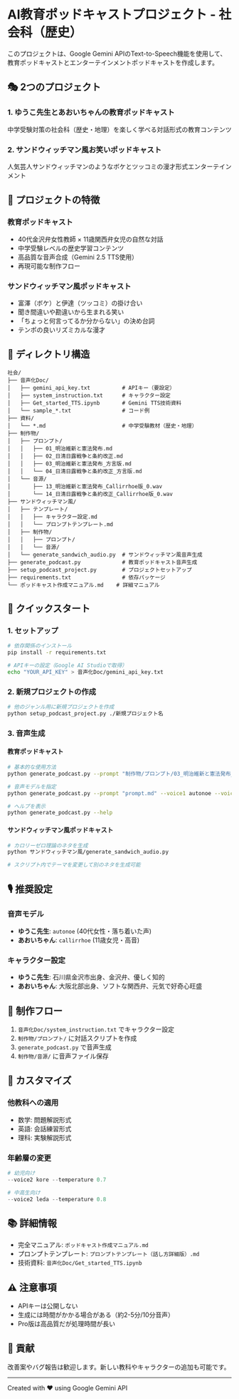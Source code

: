 # AI教育ポッドキャストプロジェクト - 社会科（歴史）

このプロジェクトは、Google Gemini APIのText-to-Speech機能を使用して、教育ポッドキャストとエンターテインメントポッドキャストを作成します。

## 🎭 2つのプロジェクト

### 1. ゆうこ先生とあおいちゃんの教育ポッドキャスト
中学受験対策の社会科（歴史・地理）を楽しく学べる対話形式の教育コンテンツ

### 2. サンドウィッチマン風お笑いポッドキャスト
人気芸人サンドウィッチマンのようなボケとツッコミの漫才形式エンターテインメント

## 🎯 プロジェクトの特徴

### 教育ポッドキャスト
- 40代金沢弁女性教師 × 11歳関西弁女児の自然な対話
- 中学受験レベルの歴史学習コンテンツ
- 高品質な音声合成（Gemini 2.5 TTS使用）
- 再現可能な制作フロー

### サンドウィッチマン風ポッドキャスト
- 富澤（ボケ）と伊達（ツッコミ）の掛け合い
- 聞き間違いや勘違いから生まれる笑い
- 「ちょっと何言ってるか分からない」の決め台詞
- テンポの良いリズミカルな漫才

## 📁 ディレクトリ構造
```
社会/
├── 音声化Doc/
│   ├── gemini_api_key.txt          # APIキー（要設定）
│   ├── system_instruction.txt      # キャラクター設定
│   ├── Get_started_TTS.ipynb       # Gemini TTS技術資料
│   └── sample_*.txt                # コード例
├── 資料/
│   └── *.md                        # 中学受験教材（歴史・地理）
├── 制作物/
│   ├── プロンプト/
│   │   ├── 01_明治維新と憲法発布.md
│   │   ├── 02_日清日露戦争と条約改正.md
│   │   ├── 03_明治維新と憲法発布_方言版.md
│   │   └── 04_日清日露戦争と条約改正_方言版.md
│   └── 音源/
│       ├── 13_明治維新と憲法発布_Callirrhoe版_0.wav
│       └── 14_日清日露戦争と条約改正_Callirrhoe版_0.wav
├── サンドウィッチマン風/
│   ├── テンプレート/
│   │   ├── キャラクター設定.md
│   │   └── プロンプトテンプレート.md
│   ├── 制作物/
│   │   ├── プロンプト/
│   │   └── 音源/
│   └── generate_sandwich_audio.py  # サンドウィッチマン風音声生成
├── generate_podcast.py             # 教育ポッドキャスト音声生成
├── setup_podcast_project.py        # プロジェクトセットアップ
├── requirements.txt                # 依存パッケージ
└── ポッドキャスト作成マニュアル.md    # 詳細マニュアル
```

## 🚀 クイックスタート

### 1. セットアップ
```bash
# 依存関係のインストール
pip install -r requirements.txt

# APIキーの設定（Google AI Studioで取得）
echo "YOUR_API_KEY" > 音声化Doc/gemini_api_key.txt
```

### 2. 新規プロジェクトの作成
```bash
# 他のジャンル用に新規プロジェクトを作成
python setup_podcast_project.py ./新規プロジェクト名
```

### 3. 音声生成

#### 教育ポッドキャスト
```bash
# 基本的な使用方法
python generate_podcast.py --prompt "制作物/プロンプト/03_明治維新と憲法発布_方言版.md"

# 音声モデルを指定
python generate_podcast.py --prompt "prompt.md" --voice1 autonoe --voice2 callirrhoe

# ヘルプを表示
python generate_podcast.py --help
```

#### サンドウィッチマン風ポッドキャスト
```bash
# カロリーゼロ理論のネタを生成
python サンドウィッチマン風/generate_sandwich_audio.py

# スクリプト内でテーマを変更して別のネタを生成可能
```

## 🎙️ 推奨設定

### 音声モデル
- **ゆうこ先生**: `autonoe` (40代女性・落ち着いた声)
- **あおいちゃん**: `callirrhoe` (11歳女児・高音)

### キャラクター設定
- **ゆうこ先生**: 石川県金沢市出身、金沢弁、優しく知的
- **あおいちゃん**: 大阪北部出身、ソフトな関西弁、元気で好奇心旺盛

## 📝 制作フロー
1. `音声化Doc/system_instruction.txt` でキャラクター設定
2. `制作物/プロンプト/` に対話スクリプトを作成
3. `generate_podcast.py` で音声生成
4. `制作物/音源/` に音声ファイル保存

## 🔧 カスタマイズ

### 他教科への適用
- 数学: 問題解説形式
- 英語: 会話練習形式
- 理科: 実験解説形式

### 年齢層の変更
```python
# 幼児向け
--voice2 kore --temperature 0.7

# 中高生向け
--voice2 leda --temperature 0.8
```

## 📚 詳細情報
- 完全マニュアル: `ポッドキャスト作成マニュアル.md`
- プロンプトテンプレート: `プロンプトテンプレート（話し方詳細版）.md`
- 技術資料: `音声化Doc/Get_started_TTS.ipynb`

## ⚠️ 注意事項
- APIキーは公開しない
- 生成には時間がかかる場合がある（約2-5分/10分音声）
- Pro版は高品質だが処理時間が長い

## 🤝 貢献
改善案やバグ報告は歓迎します。新しい教科やキャラクターの追加も可能です。

---
Created with ❤️ using Google Gemini API